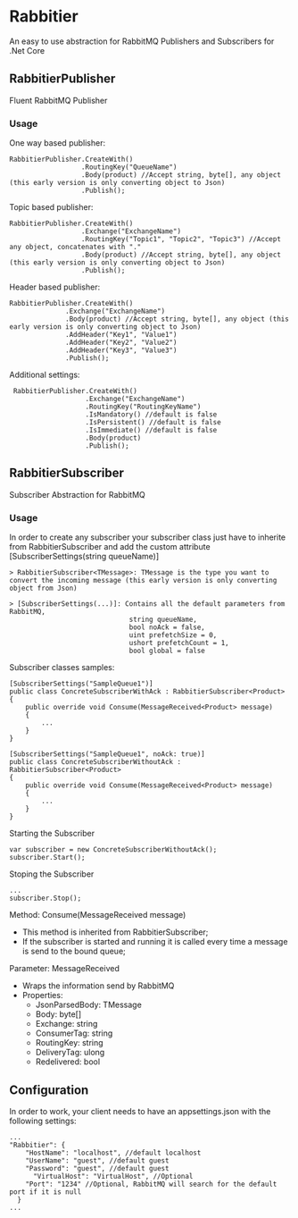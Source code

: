 # Rabbitier
An easy to use abstraction for RabbitMQ Publishers and Subscribers for .Net Core

## RabbitierPublisher
Fluent RabbitMQ Publisher
  
### Usage

One way based publisher:
```
RabbitierPublisher.CreateWith()
                  .RoutingKey("QueueName")
                  .Body(product) //Accept string, byte[], any object (this early version is only converting object to Json)
                  .Publish();
```

Topic based publisher:
```
RabbitierPublisher.CreateWith()
                  .Exchange("ExchangeName")
                  .RoutingKey("Topic1", "Topic2", "Topic3") //Accept any object, concatenates with "."
                  .Body(product) //Accept string, byte[], any object (this early version is only converting object to Json)
                  .Publish();
```

Header based publisher:
```
RabbitierPublisher.CreateWith()
	     	  .Exchange("ExchangeName")
	     	  .Body(product) //Accept string, byte[], any object (this early version is only converting object to Json)
	     	  .AddHeader("Key1", "Value1")
	     	  .AddHeader("Key2", "Value2")
	     	  .AddHeader("Key3", "Value3")
	     	  .Publish();
```

Additional settings: 
```
 RabbitierPublisher.CreateWith()
                   .Exchange("ExchangeName")
                   .RoutingKey("RoutingKeyName")
                   .IsMandatory() //default is false
                   .IsPersistent() //default is false
                   .IsImmediate() //default is false
                   .Body(product)
                   .Publish();
```

## RabbitierSubscriber
Subscriber Abstraction for RabbitMQ
  
### Usage

In order to create any subscriber your subscriber class just have to inherite from RabbitierSubscriber<TMessage> and add the custom attribute [SubscriberSettings(string queueName)]
  
```
> RabbitierSubscriber<TMessage>: TMessage is the type you want to convert the incoming message (this early version is only converting object from Json)
	
> [SubscriberSettings(...)]: Contains all the default parameters from RabbitMQ,
                              string queueName, 
                              bool noAck = false, 
                              uint prefetchSize = 0, 
                              ushort prefetchCount = 1, 
                              bool global = false
```

Subscriber classes samples:
```
[SubscriberSettings("SampleQueue1")]
public class ConcreteSubscriberWithAck : RabbitierSubscriber<Product>
{
    public override void Consume(MessageReceived<Product> message) 
    {
    	...
    }
}

[SubscriberSettings("SampleQueue1", noAck: true)]
public class ConcreteSubscriberWithoutAck : RabbitierSubscriber<Product>
{
    public override void Consume(MessageReceived<Product> message)
    {
    	...
    }
}
```

Starting the Subscriber
```
var subscriber = new ConcreteSubscriberWithoutAck();
subscriber.Start();
```

Stoping the Subscriber
```
...
subscriber.Stop();
```

Method: Consume(MessageReceived<TMessage> message)
 - This method is inherited from RabbitierSubscriber;
 - If the subscriber is started and running it is called every time a message is send to the bound queue;
  
Parameter: MessageReceived<TMessage>
 - Wraps the information send by RabbitMQ
 - Properties:  
	- JsonParsedBody: TMessage 
	- Body: byte[] 
	- Exchange: string 
	- ConsumerTag: string 
	- RoutingKey: string 
	- DeliveryTag: ulong 
	- Redelivered: bool 
  
## Configuration
In order to work, your client needs to have an appsettings.json with the following settings:
```
...
"Rabbitier": {
    "HostName": "localhost", //default localhost
    "UserName": "guest", //default guest
    "Password": "guest", //default guest
	  "VirtualHost": "VirtualHost", //Optional
    "Port": "1234" //Optional, RabbitMQ will search for the default port if it is null
  }
...
```
  
